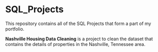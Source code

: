 # SQL_Projects
This repository contains all of the SQL Projects that form a part of my portfolio. 

**Nashville Housing Data Cleaning** is a project to clean the dataset that contains the details of properties in the Nashville, Tennessee area.
